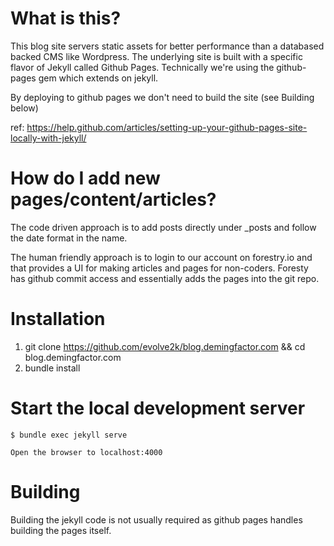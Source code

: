 # What is this?

This blog site servers static assets for better performance than a databased backed CMS like Wordpress.
The underlying site is built with a specific flavor of Jekyll called Github Pages.
Technically we're using the github-pages gem which extends on jekyll. 

By deploying to github pages we don't need to build the site (see Building below)

ref: https://help.github.com/articles/setting-up-your-github-pages-site-locally-with-jekyll/

# How do I add new pages/content/articles?

The code driven approach is to add posts directly under _posts and follow the date format in the name.

The human friendly approach is to login to our account on forestry.io and that provides a UI for making articles and pages for non-coders. Foresty has github commit access and essentially adds the pages into the git repo.

# Installation

1. git clone https://github.com/evolve2k/blog.demingfactor.com && cd blog.demingfactor.com
2. bundle install

# Start the local development server

    $ bundle exec jekyll serve

    Open the browser to localhost:4000

# Building

Building the jekyll code is not usually required as github pages handles building the pages itself.

